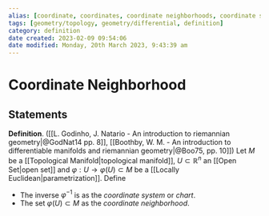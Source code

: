 ```yaml
---
alias: [coordinate, coordinates, coordinate neighborhoods, coordinate system, chart]
tags: [geometry/topology, geometry/differential, definition]
category: definition
date created: 2023-02-09 09:54:06
date modified: Monday, 20th March 2023, 9:43:39 am
---
```


# Coordinate Neighborhood

## Statements

**Definition**. ([[L. Godinho, J. Natario - An introduction to riemannian geometry|@GodNat14 pp. 8]], [[Boothby, W. M. - An introduction to differentiable manifolds and riemannian geometry|@Boo75, pp. 10]]) Let $M$ be a [[Topological Manifold|topological manifold]], $U\subset\mathbb{R}^n$ an [[Open Set|open set]] and $\varphi:U\to\varphi(U)\subset M$ be a [[Locally Euclidean|parametrization]]. Define
- The inverse $\varphi^{-1}$ is as the _coordinate system_ or _chart_.
- The set $\varphi(U)\subset M$ as the _coordinate neighborhood_.
